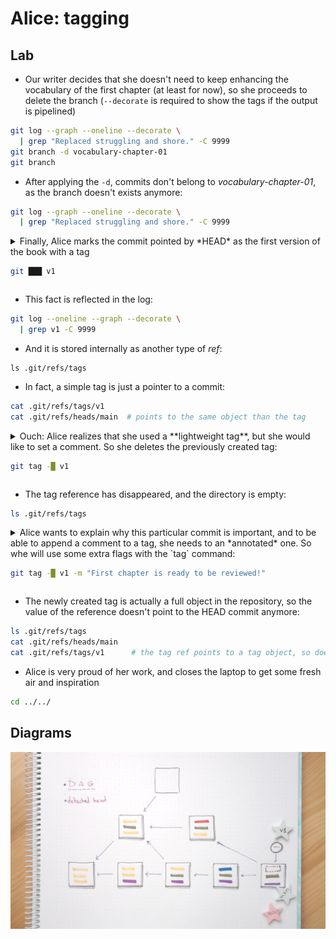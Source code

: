 # Alice: tagging

## Lab

* Our writer decides that she doesn't need to keep enhancing the vocabulary of
the first chapter (at least for now), so she proceeds to delete the branch
 (`--decorate` is required to show the tags if the output is pipelined)

```bash
git log --graph --oneline --decorate \
  | grep "Replaced struggling and shore." -C 9999
git branch -d vocabulary-chapter-01
git branch
```

* After applying the `-d`, commits don't belong to *vocabulary-chapter-01*, as the
branch doesn't exists anymore:

```bash
git log --graph --oneline --decorate \
  | grep "Replaced struggling and shore." -C 9999
```

<details>
<summary>
Finally, Alice marks the commit pointed by *HEAD* as the first version of the book with a tag

```bash
git ███ v1
```
</summary>

---
#### Solution

```bash
git tag v1
```
---
</details>

* This fact is reflected in the log:

```bash
git log --oneline --graph --decorate \
  | grep v1 -C 9999
```

* And it is stored internally as another type of *ref*:

```
ls .git/refs/tags
```

* In fact, a simple tag is just a pointer to a commit:

```bash
cat .git/refs/tags/v1
cat .git/refs/heads/main  # points to the same object than the tag
```

<details>
<summary>
Ouch: Alice realizes that she used a **lightweight tag**, but she would like to set a comment. 
So she deletes the previously created tag:

```bash
git tag -█ v1
```
</summary>

---
#### Solution

```bash
git tag -d v1
```
---
</details>

* The tag reference has disappeared, and the directory is empty:

```bash
ls .git/refs/tags
```

<details>
<summary>
Alice wants to explain why this particular commit is important, and to be able
to append a comment to a tag, she needs to an *annotated* one. So whe will use
some extra flags with the `tag` command:

```bash
git tag -█ v1 -m "First chapter is ready to be reviewed!"
```
</summary>

---
#### Solution

```bash
git tag -a v1 -m "First chapter is ready to be reviewed!"
```
---
</details>

* The newly created tag is actually a full object in the repository, so the value
of the reference doesn't point to the HEAD commit anymore:

```bash
ls .git/refs/tags
cat .git/refs/heads/main
cat .git/refs/tags/v1      # the tag ref points to a tag object, so doesn't match the last commit
```

* Alice is very proud of her work, and closes the laptop to get some fresh air and inspiration

```bash
cd ../../
```

## Diagrams

![A diagram showing the tag object](images/070-tagging.png)